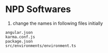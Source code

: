 # NPD Softwares
1. change the names in following files initially
```
angular.json
karma.conf.js
package.json
src/environments/environment.ts
```
